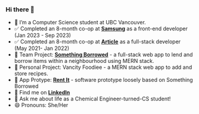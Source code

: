 ### Hi there 👋

- 🔭 I’m a Computer Science student at UBC Vancouver.
- ✅ Completed an 8-month co-op at [**Samsung**](https://www.samsung.com/ca/) as a front-end developer (Jan 2023 - Sep 2023)
- ✅ Completed an 8-month co-op at [**Article**](https://www.article.com) as a full-stack developer (May 2021- Jan 2022)
- 🌱 Team Project: [**Something Borrowed**](http://something-borrowed-cpsc455.herokuapp.com) - a full-stack web app to lend and borrow items within a neighbourhood using MERN stack.
- 🌱 Personal Project: Vancity Foodiee - a MERN stack web app to add and store recipes.
- 🌱 App Protype: [**Rent It**](https://marvelapp.com/prototype/e5a2hb8/screen/89351055) - software prototype loosely based on Something Borrowed
- 🔗 Find me on [**LinkedIn**](https://www.linkedin.com/in/nyananu/)
- 💬 Ask me about life as a Chemical Engineer-turned-CS student!
- 😄 Pronouns: She/Her


